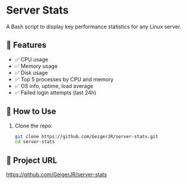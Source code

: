 # Server Stats

A Bash script to display key performance statistics for any Linux server.

## 🔧 Features

- ✅ CPU usage
- ✅ Memory usage
- ✅ Disk usage
- ✅ Top 5 processes by CPU and memory
- ✅ OS info, uptime, load average
- ✅ Failed login attempts (last 24h)

## 🚀 How to Use

1. Clone the repo:
   ```bash
   git clone https://github.com/GeigerJR/server-stats.git
   cd server-stats

## 🔗 Project URL

https://github.com/GeigerJR/server-stats
